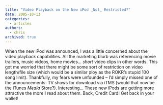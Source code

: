 ```yaml
---
title: "Video Playback on the New iPod _Not_ Restricted?"
date: 2005-10-13
categories:
  - articles
authors:
  - chris
archived: true
---
```


When the new iPod was announced, I was a little concerned about the video playback capabilities. All the marketing blurb was referencing movie trailers, music videos, home movies… _short_ video clips in other words. This got me worried that there might be some sort of restriction on video length/file size (which would be a similar ploy as the ROKR’s stupid 100 song limit). Thankfully, my fears were unfounded – I’d simply missed one of the announcements: TV shows for download via iTMS (would that now be the iTunes _Media_ Store?). Interesting… These new iPods are getting more attractive the more I read about them. Back, Credit Card! Get back in your wallet!
